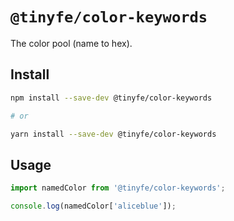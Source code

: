 # `@tinyfe/color-keywords`

The color pool (name to hex).

## Install

```sh
npm install --save-dev @tinyfe/color-keywords

# or

yarn install --save-dev @tinyfe/color-keywords
```

## Usage

```js
import namedColor from '@tinyfe/color-keywords';

console.log(namedColor['aliceblue']);
```
